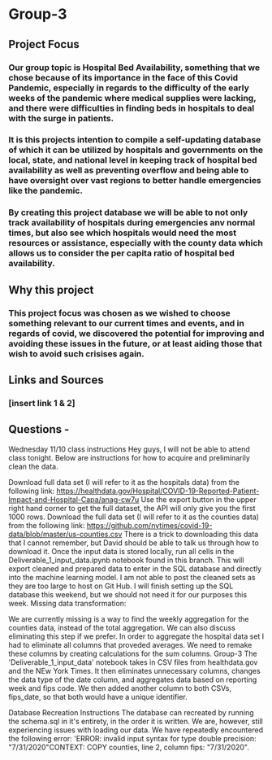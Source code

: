 # Group-3
## Project Focus
### Our group topic is Hospital Bed Availability, something that we chose because of its importance in the face of this Covid Pandemic, especially in regards to the difficulty of the early weeks of the pandemic where medical supplies were lacking, and there were difficulties in finding beds in hospitals to deal with the surge in patients.
### It is this projects intention to compile a self-updating database of which it can be utilized by hospitals and governments on the local, state, and national level in keeping track of hospital bed availability as well as preventing overflow and being able to have oversight over vast regions to better handle emergencies like the pandemic.
### By creating this project database we will be able to not only track availability of hospitals during emergencies anv normal times, but also see which hospitals would need the most resources or assistance, especially with the county data which allows us to consider the per capita ratio of hospital bed availability.
## Why this project
### This project focus was chosen as we wished to choose something relevant to our current times and events, and in regards of covid, we discovered the potential for improving and avoiding these issues in the future, or at least aiding those that wish to avoid such crisises again.
## Links and Sources
### [insert link 1 & 2]
## Questions - 



Wednesday 11/10 class instructions
Hey guys, I will not be able to attend class tonight. Below are instructions for how to acquire and preliminarily clean the data.

Download full data set (I will refer to it as the hospitals data) from the following link: https://healthdata.gov/Hospital/COVID-19-Reported-Patient-Impact-and-Hospital-Capa/anag-cw7u Use the export button in the upper right hand corner to get the full dataset, the API will only give you the first 1000 rows.
Download the full data set (I will refer to it as the counties data) from the following link: https://github.com/nytimes/covid-19-data/blob/master/us-counties.csv There is a trick to downloading this data that I cannot remember, but David should be able to talk us through how to download it.
Once the input data is stored locally, run all cells in the Deliverable_1_input_data.ipynb notebook found in this branch. This will export cleaned and prepared data to enter in the SQL database and directly into the machine learning model. I am not able to post the cleaned sets as they are too large to host on Git Hub. I will finish setting up the SQL database this weekend, but we should not need it for our purposes this week.
Missing data transformation:

We are currently missing is a way to find the weekly aggregation for the counties data, instead of the total aggregation. We can also discuss eliminating this step if we prefer.
In order to aggregate the hospital data set I had to eliminate all columns that proveded averages. We need to remake these columns by creating calculations for the sum columns.
Group-3
The 'Deliverable_1_input_data' notebook takes in CSV files from healthdata.gov and the NEw York Times. It then eliminates unnecessary columns, changes the data type of the date column, and aggregates data based on reporting week and fips code. We then added another column to both CSVs, fips_date, so that both would have a unique identifier.

Database Recreation Instructions
The database can recreated by running the schema.sql in it's entirety, in the order it is written. We are, however, still experiencing issues with loading our data. We have repeatedly encountered the following error: 'ERROR: invalid input syntax for type double precision: "7/31/2020"CONTEXT: COPY counties, line 2, column fips: "7/31/2020".
